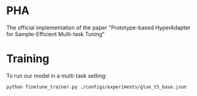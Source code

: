 # PHA
The official implementation of the paper "Prototype-based HyperAdapter for Sample-Efficient Multi-task Tuning"
# Training
To run our model in a multi-task setting:

`python finetune_trainer.py ./configs/experiments/glue_t5_base.json`
